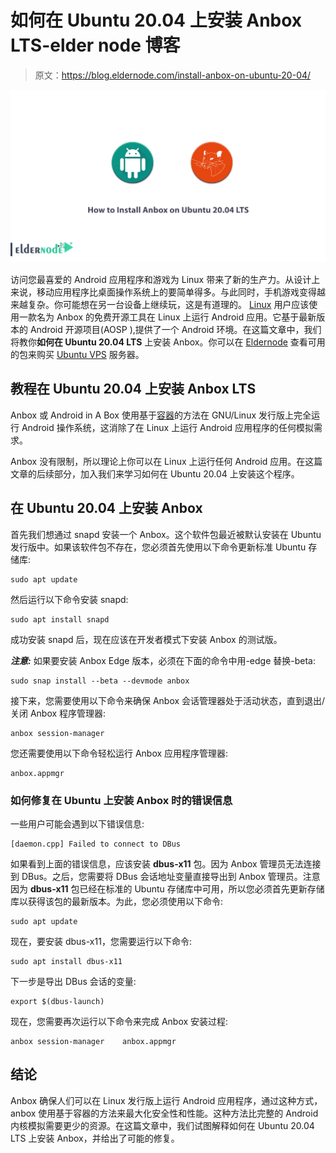 # 如何在 Ubuntu 20.04 上安装 Anbox LTS-elder node 博客

> 原文：<https://blog.eldernode.com/install-anbox-on-ubuntu-20-04/>

![How to Install Anbox on Ubuntu 20.04 LTS](img/8202e572ee6646c903528d94f808c0e5.png)

访问您最喜爱的 Android 应用程序和游戏为 Linux 带来了新的生产力。从设计上来说，移动应用程序比桌面操作系统上的要简单得多。与此同时，手机游戏变得越来越复杂。你可能想在另一台设备上继续玩，这是有道理的。 [Linux](https://blog.eldernode.com/tag/linux/) 用户应该使用一款名为 Anbox 的免费开源工具在 Linux 上运行 Android 应用。它基于最新版本的 Android 开源项目(AOSP ),提供了一个 Android 环境。在这篇文章中，我们将教你**如何在 Ubuntu 20.04 LTS** 上安装 Anbox。你可以在 [Eldernode](https://eldernode.com/) 查看可用的包来购买 [Ubuntu VPS](https://eldernode.com/ubuntu-vps/) 服务器。

## **教程在 Ubuntu 20.04 上安装 Anbox LTS**

Anbox 或 Android in A Box 使用基于[容器](https://blog.eldernode.com/run-linux-containers-on-windows-server/)的方法在 GNU/Linux 发行版上完全运行 Android 操作系统，这消除了在 Linux 上运行 Android 应用程序的任何模拟需求。

Anbox 没有限制，所以理论上你可以在 Linux 上运行任何 Android 应用。在这篇文章的后续部分，加入我们来学习如何在 Ubuntu 20.04 上安装这个程序。

## **在 Ubuntu 20.04 上安装 Anbox**

首先我们想通过 snapd 安装一个 Anbox。这个软件包最近被默认安装在 Ubuntu 发行版中。如果该软件包不存在，您必须首先使用以下命令更新标准 Ubuntu 存储库:

```
sudo apt update
```

然后运行以下命令安装 snapd:

```
sudo apt install snapd
```

成功安装 snapd 后，现在应该在开发者模式下安装 Anbox 的测试版。

***注意:*** 如果要安装 Anbox Edge 版本，必须在下面的命令中用-edge 替换-beta:

```
sudo snap install --beta --devmode anbox
```

接下来，您需要使用以下命令来确保 Anbox 会话管理器处于活动状态，直到退出/关闭 Anbox 程序管理器:

```
anbox session-manager
```

您还需要使用以下命令轻松运行 Anbox 应用程序管理器:

```
anbox.appmgr
```

### **如何修复在 Ubuntu** 上安装 Anbox 时的错误信息

一些用户可能会遇到以下错误信息:

```
[daemon.cpp] Failed to connect to DBus
```

如果看到上面的错误信息，应该安装 **dbus-x11** 包。因为 Anbox 管理员无法连接到 DBus。之后，您需要将 DBus 会话地址变量直接导出到 Anbox 管理员。注意因为 **dbus-x11** 包已经在标准的 Ubuntu 存储库中可用，所以您必须首先更新存储库以获得该包的最新版本。为此，您必须使用以下命令:

```
sudo apt update
```

现在，要安装 dbus-x11，您需要运行以下命令:

```
sudo apt install dbus-x11
```

下一步是导出 DBus 会话的变量:

```
export $(dbus-launch)
```

现在，您需要再次运行以下命令来完成 Anbox 安装过程:

```
anbox session-manager    anbox.appmgr
```

## 结论

Anbox 确保人们可以在 Linux 发行版上运行 Android 应用程序，通过这种方式，anbox 使用基于容器的方法来最大化安全性和性能。这种方法比完整的 Android 内核模拟需要更少的资源。在这篇文章中，我们试图解释如何在 Ubuntu 20.04 LTS 上安装 Anbox，并给出了可能的修复。